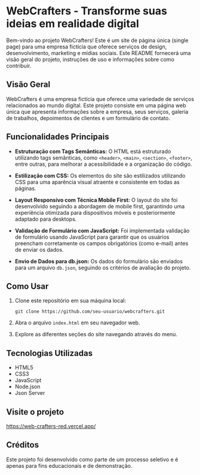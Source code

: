 # WebCrafters - Transforme suas ideias em realidade digital

Bem-vindo ao projeto WebCrafters! Este é um site de página única (single page) para uma empresa fictícia que oferece serviços de design, desenvolvimento, marketing e mídias sociais. Este README fornecerá uma visão geral do projeto, instruções de uso e informações sobre como contribuir.

## Visão Geral

WebCrafters é uma empresa fictícia que oferece uma variedade de serviços relacionados ao mundo digital. Este projeto consiste em uma página web única que apresenta informações sobre a empresa, seus serviços, galeria de trabalhos, depoimentos de clientes e um formulário de contato.

## Funcionalidades Principais

- **Estruturação com Tags Semânticas:** O HTML está estruturado utilizando tags semânticas, como `<header>`, `<main>`, `<section>`, `<footer>`, entre outras, para melhorar a acessibilidade e a organização do código.

- **Estilização com CSS:** Os elementos do site são estilizados utilizando CSS para uma aparência visual atraente e consistente em todas as páginas.

- **Layout Responsivo com Técnica Mobile First:** O layout do site foi desenvolvido seguindo a abordagem de mobile first, garantindo uma experiência otimizada para dispositivos móveis e posteriormente adaptado para desktops.

- **Validação de Formulário com JavaScript:** Foi implementada validação de formulário usando JavaScript para garantir que os usuários preencham corretamente os campos obrigatórios (como e-mail) antes de enviar os dados.

- **Envio de Dados para db.json:** Os dados do formulário são enviados para um arquivo `db.json`, seguindo os critérios de avaliação do projeto.

## Como Usar

1. Clone este repositório em sua máquina local:

   ```
   git clone https://github.com/seu-usuario/webcrafters.git
   ```

2. Abra o arquivo `index.html` em seu navegador web.

3. Explore as diferentes seções do site navegando através do menu.


## Tecnologias Utilizadas

- HTML5
- CSS3
- JavaScript
- Node.json
- Json Server

## Visite o projeto

https://web-crafters-red.vercel.app/

## Créditos

Este projeto foi desenvolvido como parte de um processo seletivo e é apenas para fins educacionais e de demonstração.

